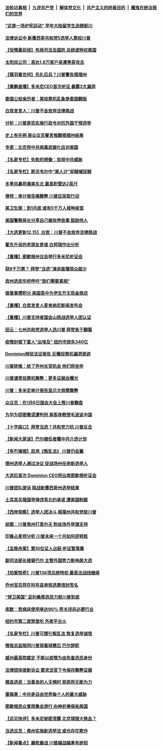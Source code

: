 ####  [法轮功真相](../../../../basic/blob/master/README.md?t=12160931) &nbsp;|&nbsp; [九评共产党](../../../../9ping.md/blob/master/README.md?t=12160931) &nbsp;|&nbsp; [解体党文化](../../../../jtdwh.md/blob/master/README.md?t=12160931)  &nbsp;|&nbsp; [共产主义的终极目的](../../../../gczydzjmd.md/blob/master/README.md?t=12160931) &nbsp;|&nbsp; [魔鬼在统治我们的世界](../../../../mgztzwmdsj.md/blob/master/README.md?t=12160931) 

#### [“这是一场护宪运动” 早年大陆留学生追随挺川](../pages/nsc412/n12623573.md?t=12160931) 

#### [法律诉讼中 新墨西哥共和党5选举人票投川普](../pages/nsc412/n12622975.md?t=12160931) 

#### [【役情最前线】布局司法及国防 总统或特权救国](../pages/nsc412/n12622934.md?t=12160931) 

#### [太阳风公司：高达1.8万客户易遭黑客攻击](../pages/nsc412/n12623350.md?t=12160931) 

#### [【薇羽看世间】先礼后兵？川普警告摇摆州](../pages/nsc412/n12623246.md?t=12160931) 

#### [【秦鹏直播】多米尼CEO首次听证 暴露3大漏洞](../pages/nsc412/n12623240.md?t=12160931) 

#### [委国公投亲历者：美投票机乱象是委国翻版](../pages/nsc412/n12623103.md?t=12160931) 

#### [白宫发言人：川普不会放弃法律挑战](../pages/nsc412/n12623281.md?t=12160931) 

#### [分析：川普是否实施行政令对抗外国干预选举](../pages/nsc412/n12623039.md?t=12160931) 

#### [史上有先例 美众议员誓言推翻摇摆州结果](../pages/nsc412/n12623252.md?t=12160931) 

#### [专家：北京将中共病毒武器化应对美国](../pages/nsc412/n12623147.md?t=12160931) 

#### [【名家专栏】失败的想像：忽视中共威胁](../pages/nsc412/n12622559.md?t=12160931) 

#### [【名家专栏】斯沃韦尔中“美人计”却贼喊捉贼](../pages/nsc412/n12622586.md?t=12160931) 

#### [冬季风暴将袭美东北 最高积雪达2英尺](../pages/nsc412/n12623020.md?t=12160931) 

#### [律师：审计报告揭舞弊 川普应采取行动](../pages/nsc412/n12623017.md?t=12160931) 

#### [美卫生部：到1月底 或有5千万人接种疫苗](../pages/nsc412/n12622998.md?t=12160931) 

#### [美国警察局长分享自己被收养故事 鼓励他人](../pages/nsc412/n12622518.md?t=12160931) 

#### [【大选更新12.15】白宫：川普不会放弃法律挑战](../pages/nsc412/n12622044.md?t=12160931) 

#### [翟东升说的老朋友是谁 白邦瑞作出分析](../pages/nsc412/n12622968.md?t=12160931) 

#### [【重播】密歇根州议会举行多米尼听证会](../pages/nsc412/n12619863.md?t=12160931) 

#### [获8千万票？ 拜登“当选”演讲直播观众超少](../pages/nsc412/n12622768.md?t=12160931) 

#### [宾州选民华府呼吁“我们需要真相”](../pages/nsc412/n12621006.md?t=12160931) 

#### [做善事攒积分 美国高中为学生开无现金商店](../pages/nsc412/n12622155.md?t=12160931) 

#### [【重播】白宫发言人麦肯纳尼新闻发布会](../pages/nsc412/n12622961.md?t=12160931) 

#### [【重播】川普支持者国会山挑战选举人团认证](../pages/nsc412/n12612201.md?t=12160931) 

#### [田云：七州共和党选举人选川普 拜登急于翻篇](../pages/nsc412/n12621457.md?t=12160931) 

#### [疫情封锁下富人“出埃及” 纽约市损失340亿](../pages/nsc412/n12622702.md?t=12160931) 

#### [Dominion辩驳法证报告 反曝投票机漏洞诡迹](../pages/nsc412/n12622638.md?t=12160931) 

#### [川普转推：给了乔州长官机会 他们将坐牢](../pages/nsc412/n12622888.md?t=12160931) 

#### [川普谴责投票机舞弊：更多证据会曝光](../pages/nsc412/n12622827.md?t=12160931) 

#### [川普：多米尼审计报告显示大规模舞弊](../pages/nsc412/n12622772.md?t=12160931) 

#### [众议员：在1月6日国会大会上帮川普翻盘](../pages/nsc412/n12622758.md?t=12160931) 

#### [为华为窃密撒谎遭判刑 美客座教授毛波返中国](../pages/nsc412/n12621420.md?t=12160931) 

#### [【十字路口】拜登当选？共和党力抗 川普反击](../pages/nsc412/n12621117.md?t=12160931) 

#### [【新闻大家谈】巴尔继任者曝中共介选计划](../pages/nsc412/n12622592.md?t=12160931) 

#### [【有冇搞错】启用《叛乱法》 川普仍会赢](../pages/nsc412/n12621437.md?t=12160931) 

#### [德州选举人通过决议 促战场州任命新选举人](../pages/nsc412/n12622456.md?t=12160931) 

#### [大选后首次 Dominion CEO将出席密歇根听证会](../pages/nsc412/n12622364.md?t=12160931) 

#### [川普团队提诉 挑战新墨西哥州选举结果](../pages/nsc412/n12622144.md?t=12160931) 

#### [土耳其买俄国导弹违背北约承诺 遭美国制裁](../pages/nsc412/n12621939.md?t=12160931) 

#### [【西岸观察】选举人团决斗 摇摆州共和党挺川普](../pages/nsc412/n12621926.md?t=12160931) 

#### [组图：川普弗州打高尔夫 粉丝场外举旗支持](../pages/nsc412/n12621834.md?t=12160931) 

#### [印裔占星师分析 川普未来一个月如何逆转胜](../pages/nsc412/n12621699.md?t=12160931) 

#### [【孟晚舟案】第10位证人出庭 听证暂落幕](../pages/nsc412/n12621750.md?t=12160931) 

#### [副司法部长接替巴尔 主管外国势力影响美大选](../pages/nsc412/n12621497.md?t=12160931) 

#### [【拍案惊奇】川普136项总统特权 最高法战线继续](../pages/nsc412/n12621504.md?t=12160931) 

#### [乔州官员将在科布县审核选票信封签名](../pages/nsc412/n12621448.md?t=12160931) 

#### [“捍卫美国” 亚利桑那选民力挺川普到底](../pages/nsc412/n12621026.md?t=12160931) 

#### [库默：若病床使用率达90% 将关闭非必要行业](../pages/nsc412/n12621426.md?t=12160931) 

#### [纽约市第二度禁堂吃  外卖平台火](../pages/nsc412/n12621411.md?t=12160931) 

#### [【名家专栏】川普可援引叛乱法 恢复选举诚信](../pages/nsc412/n12619795.md?t=12160931) 

#### [情报总监陪同川普观看球赛后 巴尔辞职](../pages/nsc412/n12621213.md?t=12160931) 

#### [威州最高院裁定 不能以疫情为由免查选民身份](../pages/nsc412/n12621266.md?t=12160931) 

#### [法律团体提新诉讼 要求法官下令保存舞弊证据](../pages/nsc412/n12620801.md?t=12160931) 

#### [橙县选民：当善良的人无惧时 邪恶将无能为力](../pages/nsc412/n12621232.md?t=12160931) 

#### [蓬佩奥：中共是自由世界每个人的最大威胁](../pages/nsc412/n12621109.md?t=12160931) 

#### [密歇根民众冒雨集会游行 向神祈祷保祐美国](../pages/nsc412/n12621110.md?t=12160931) 

#### [【远见快评】多米尼秘密泄露 北京瑞银大换血？](../pages/nsc412/n12620753.md?t=12160931) 

#### [当选议员：弗州实施新选举法 或也存在欺诈](../pages/nsc412/n12621077.md?t=12160931) 

#### [【新闻看点】屡败屡战 川普越战越勇有绝招](../pages/nsc412/n12620773.md?t=12160931) 

